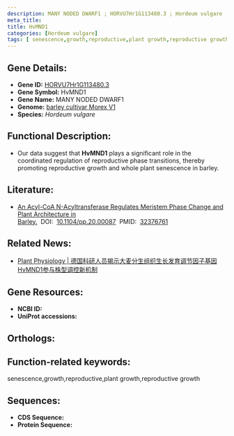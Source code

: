 ```yaml
---
description: MANY NODED DWARF1 ; HORVU7Hr1G113480.3 ; Hordeum vulgare
meta_title:
title: HvMND1
categories: [Hordeum vulgare]
tags: [ senescence,growth,reproductive,plant growth,reproductive growth ]
---
```


## Gene Details:
- **Gene ID:**	[HORVU7Hr1G113480.3]()
- **Gene Symbol:** HvMND1
- **Gene Name:** MANY NODED DWARF1
- **Genome:** [barley cultivar Morex V1]()
- **Species:** *Hordeum vulgare*

## Functional Description:
   - Our data suggest that **HvMND1** plays a significant role in the coordinated regulation of reproductive phase transitions, thereby promoting reproductive growth and whole plant senescence in barley.

## Literature:
   - [An Acyl-CoA N-Acyltransferase Regulates Meristem Phase Change and Plant Architecture in Barley.]( https://academic.oup.com/plphys/article/183/3/1088/6116453?login=true)&nbsp;&nbsp;DOI:&nbsp;&nbsp;[10.1104/pp.20.00087](https://academic.oup.com/plphys/article/183/3/1088/6116453?login=true)&nbsp;&nbsp;PMID:&nbsp;&nbsp;[32376761](https://pubmed.ncbi.nlm.nih.gov/32376761/)

## Related News:
   - [Plant Physiology | 德国科研人员揭示大麦分生组织生长发育调节因子基因HvMND1参与株型调控新机制](https://mp.weixin.qq.com/s?__biz=Mzg3MDEwNDEyMg==&mid=2247488507&idx=3&sn=14f35193e9f01ffa4878706d8e8b7fb0&chksm=ce93beaef9e437b8c19e084d7d1ecc250c67e580afd06a3a35944dfd10a3c5c37577984b38e5&scene=27#wechat_redirect)

## Gene Resources:
- **NCBI ID:** [](https://www.ncbi.nlm.nih.gov/gene/?term=)
- **UniProt accessions:** [](https://www.uniprot.org/uniprotkb//entry)

## Orthologs:


## Function-related keywords:
senescence,growth,reproductive,plant growth,reproductive growth

## Sequences:
- **CDS Sequence:**
- **Protein Sequence:**

